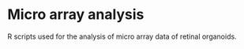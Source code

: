 # Micro array analysis 

R scripts used for the analysis of micro array data of retinal organoids. 
